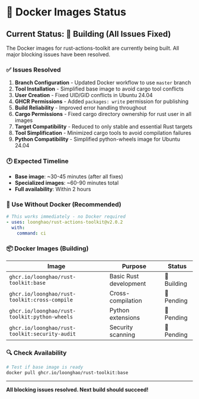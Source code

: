 # 🐳 Docker Images Status

## Current Status: 🚧 Building (All Issues Fixed)

The Docker images for rust-actions-toolkit are currently being built. All major blocking issues have been resolved.

### ✅ Issues Resolved

1. **Branch Configuration** - Updated Docker workflow to use `master` branch
2. **Tool Installation** - Simplified base image to avoid cargo tool conflicts
3. **User Creation** - Fixed UID/GID conflicts in Ubuntu 24.04
4. **GHCR Permissions** - Added `packages: write` permission for publishing
5. **Build Reliability** - Improved error handling throughout
6. **Cargo Permissions** - Fixed cargo directory ownership for rust user in all images
7. **Target Compatibility** - Reduced to only stable and essential Rust targets
8. **Tool Simplification** - Minimized cargo tools to avoid compilation failures
9. **Python Compatibility** - Simplified python-wheels image for Ubuntu 24.04

### 🕐 Expected Timeline

- **Base image**: ~30-45 minutes (after all fixes)
- **Specialized images**: ~60-90 minutes total
- **Full availability**: Within 2 hours

### 🚀 Use Without Docker (Recommended)

```yaml
# This works immediately - no Docker required
- uses: loonghao/rust-actions-toolkit@v2.0.2
  with:
    command: ci
```

### 📦 Docker Images (Building)

| Image | Purpose | Status |
|-------|---------|--------|
| `ghcr.io/loonghao/rust-toolkit:base` | Basic Rust development | 🚧 Building |
| `ghcr.io/loonghao/rust-toolkit:cross-compile` | Cross-compilation | 🚧 Pending |
| `ghcr.io/loonghao/rust-toolkit:python-wheels` | Python extensions | 🚧 Pending |
| `ghcr.io/loonghao/rust-toolkit:security-audit` | Security scanning | 🚧 Pending |

### 🔍 Check Availability

```bash
# Test if base image is ready
docker pull ghcr.io/loonghao/rust-toolkit:base
```

---

**All blocking issues resolved. Next build should succeed!**